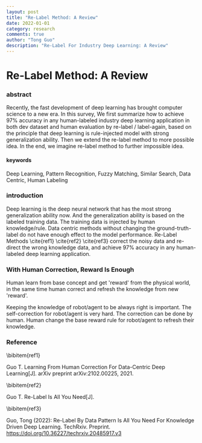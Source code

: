 ```yaml
---
layout: post
title: "Re-Label Method: A Review"
date: 2022-01-01
category: research
comments: true
author: "Tong Guo"
description: "Re-Label For Industry Deep Learning: A Review"
---
```



# Re-Label Method: A Review

### abstract
Recently, the fast development of deep learning has brought computer science to a new era. 
In this survey, We first summarize how to achieve 97% accuracy in any human-labeled industry deep learning application in both dev dataset and human evaluation by re-label / label-again, 
based on the principle that deep learning is rule-injected model with strong generalization ability. 
Then we extend the re-label method to more possible idea.
In the end, we imagine re-label method to further impossible idea.

#### keywords

Deep Learning, Pattern Recognition, Fuzzy Matching, Similar Search, Data Centric, Human Labeling

### introduction

Deep learning is the deep neural network that has the most strong generalization ability now. 
And the generalization ability is based on the labeled training data. The training data is injected by human knowledge/rule.
Data centric methods without changing the ground-truth-label do not have enough effect to the model performance.
Re-Label Methods \cite{ref1} \cite{ref2} \cite{ref3} correct the noisy data and re-direct the wrong knowledge data,
and achieve 97% accuracy in any human-labeled deep learning application. 

### With Human Correction, Reward Is Enough 

Human learn from base concept and get 'reward' from the physical world, 
in the same time human correct and refresh the knowledge from new 'reward'.

Keeping the knowledge of robot/agent to be always right is important. 
The self-correction for robot/agent is very hard.
The correction can be done by human. 
Human change the base reward rule for robot/agent to refresh their knowledge. 



### Reference

\bibitem{ref1}

Guo T. Learning From Human Correction For Data-Centric Deep Learning[J]. arXiv preprint arXiv:2102.00225, 2021.

\bibitem{ref2}

Guo T. Re-Label Is All You Need[J].

\bibitem{ref3}

Guo, Tong (2022): Re-Label By Data Pattern Is All You Need For Knowledge Driven Deep Learning. TechRxiv. Preprint. https://doi.org/10.36227/techrxiv.20485917.v3 
